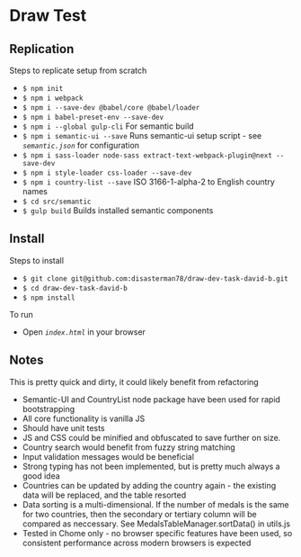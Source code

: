 # Draw Test

## Replication

Steps to replicate setup from scratch

* `$ npm init`
* `$ npm i webpack`
* `$ npm i --save-dev @babel/core @babel/loader`
* `$ npm i babel-preset-env --save-dev`
* `$ npm i --global gulp-cli` For semantic build
* `$ npm i semantic-ui --save` Runs semantic-ui setup script - see _`semantic.json`_ for configuration
* `$ npm i sass-loader node-sass extract-text-webpack-plugin@next --save-dev`
* `$ npm i style-loader css-loader --save-dev`
* `$ npm i country-list --save` ISO 3166-1-alpha-2 to English country names
* `$ cd src/semantic`
* `$ gulp build` Builds installed semantic components

## Install

Steps to install

* `$ git clone git@github.com:disasterman78/draw-dev-task-david-b.git`
* `$ cd draw-dev-task-david-b`
* `$ npm install`

To run

* Open _`index.html`_ in your browser

## Notes

This is pretty quick and dirty, it could likely benefit from refactoring

* Semantic-UI and CountryList node package have been used for rapid bootstrapping
* All core functionality is vanilla JS
* Should have unit tests
* JS and CSS could be minified and obfuscated to save further on size.
* Country search would benefit from fuzzy string matching
* Input validation messages would be beneficial
* Strong typing has not been implemented, but is pretty much always a good idea
* Countries can be updated by adding the country again - the existing data will be replaced, and the table resorted
* Data sorting is a multi-dimensional. If the number of medals is the same for two countries, then the secondary or tertiary column will be compared as neccessary. See MedalsTableManager.sortData() in utils.js
* Tested in Chome only - no browser specific features have been used, so consistent performance across modern browsers is expected
